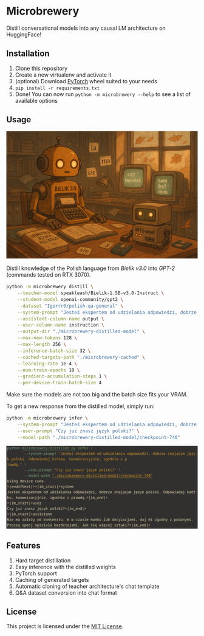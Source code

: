 # Microbrewery

Distill conversational models into any causal LM architecture on HuggingFace!

## Installation

1. Clone this repository
2. Create a new virtualenv and activate it
3. (optional) Download [PyTorch](https://pytorch.org/get-started/locally/) wheel suited to your needs
4. `pip install -r requirements.txt`
5. Done! You can now run `python -m microbrewery --help` to see a list of available options

## Usage

![Bielik teaching GPT-2 Polish grammar](assets/Bielik_teaching_GPT2.png)

Distill knowledge of the Polish language from _Bielik v3.0_ into _GPT-2_ (commands tested on RTX 3070).

```sh
python -m microbrewery distill \
    --teacher-model speakleash/Bielik-1.5B-v3.0-Instruct \
    --student-model openai-community/gpt2 \
    --dataset "Igorrr0/polish-qa-general" \
    --system-prompt "Jesteś ekspertem od udzielania odpowiedzi, dobrze znającym język polski. Odpowiadaj krótko, konwersacyjnie, zgodnie z prawdą." \
    --assistant-column-name output \
    --user-column-name instruction \
    --output-dir "./microbrewery-distilled-model" \
    --max-new-tokens 128 \
    --max-length 256 \
    --inference-batch-size 32 \
    --cached-targets-path "./microbrewery-cached" \
    --learning-rate 1e-4 \
    --num-train-epochs 10 \
    --gradient-accumulation-steps 1 \
    --per-device-train-batch-size 4
```

Make sure the models are not too big and the batch size fits your VRAM.

To get a new response from the distilled model, simply run:

```sh
python -m microbrewery infer \
    --system-prompt "Jesteś ekspertem od udzielania odpowiedzi, dobrze znającym język polski. Odpowiadaj krótko, konwersacyjnie, zgodnie z prawdą." \
    --user-prompt "Czy już znasz język polski?" \
    --model-path "./microbrewery-distilled-model/checkpoint-740"
```

![Sample response after 10 training epochs (740 steps)](assets/training_10_epochs.png)

## Features

1. Hard target distillation
2. Easy inference with the distilled weights
3. PyTorch support
4. Caching of generated targets
5. Automatic cloning of teacher architecture's chat template
6. Q&A dataset conversion into chat format

## License

This project is licensed under the [MIT License](LICENSE.md).
